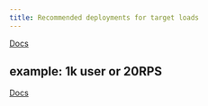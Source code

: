 ```yaml
---
title: Recommended deployments for target loads
---
```


[Docs](https://docs.gitlab.com/ee/administration/reference_architectures/index.html)

## example: 1k user or 20RPS

[Docs](https://docs.gitlab.com/ee/administration/reference_architectures/1k_users.html)

